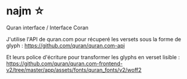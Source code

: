 # najm ☆
Quran interface / Interface Coran

J'utilise l'API de quran.com pour récuperé les versets sous la forme de glyph : https://github.com/quran/quran.com-api

Et leurs police d'écriture pour transformer les glyphs en verset lisible : https://github.com/quran/quran.com-frontend-v2/tree/master/app/assets/fonts/quran_fonts/v2/woff2
